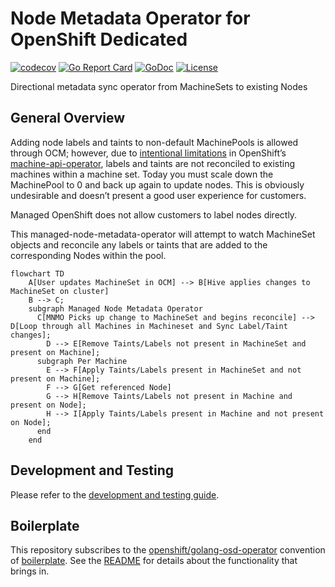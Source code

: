 # Node Metadata Operator for OpenShift Dedicated

[![codecov](https://codecov.io/gh/openshift/managed-node-metadata-operator/branch/master/graph/badge.svg)](https://codecov.io/gh/openshift/managed-node-metadata-operator)
[![Go Report Card](https://goreportcard.com/badge/github.com/openshift/managed-node-metadata-operator)](https://goreportcard.com/report/github.com/openshift/managed-node-metadata-operator)
[![GoDoc](https://godoc.org/github.com/openshift/managed-node-metadata-operator?status.svg)](https://pkg.go.dev/mod/github.com/openshift/managed-node-metadata-operator)
[![License](https://img.shields.io/:license-apache-blue.svg)](http://www.apache.org/licenses/LICENSE-2.0.html)

Directional metadata sync operator from MachineSets to existing Nodes

## General Overview

Adding node labels and taints to non-default MachinePools is allowed through OCM; however, due to [intentional limitations](https://github.com/openshift/machine-api-operator/blob/master/FAQ.md#adding-annotations-and-labels-to-nodes-via-machines) in OpenShift’s [machine-api-operator](https://github.com/openshift/machine-api-operator), labels and taints are not reconciled to existing machines within a machine set. Today you must scale down the MachinePool to 0 and back up again to update nodes. This is obviously undesirable and doesn’t present a good user experience for customers.

Managed OpenShift does not allow customers to label nodes directly. 

This managed-node-metadata-operator will attempt to watch MachineSet objects and reconcile any labels or taints that are added to the corresponding Nodes within the pool.

```mermaid
flowchart TD
    A[User updates MachineSet in OCM] --> B[Hive applies changes to MachineSet on cluster]
    B --> C;
    subgraph Managed Node Metadata Operator
      C[MNMO Picks up change to MachineSet and begins reconcile] --> D[Loop through all Machines in Machineset and Sync Label/Taint changes];
        D --> E[Remove Taints/Labels not present in MachineSet and present on Machine];
      subgraph Per Machine
        E --> F[Apply Taints/Labels present in MachineSet and not present on Machine];
        F --> G[Get referenced Node]
        G --> H[Remove Taints/Labels not present in Machine and present on Node];
        H --> I[Apply Taints/Labels present in Machine and not present on Node];
      end
    end
```

## Development and Testing
Please refer to the [development and testing guide](docs/development-and-testing.md).

## Boilerplate
This repository subscribes to the [openshift/golang-osd-operator](https://github.com/openshift/boilerplate/tree/master/boilerplate/openshift/golang-osd-operator) convention of [boilerplate](https://github.com/openshift/boilerplate/).
See the [README](boilerplate/openshift/golang-osd-operator/README.md) for details about the functionality that brings in.


